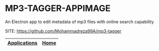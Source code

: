 # MP3-TAGGER-APPIMAGE
 
 An Electron app to edit metadata of mp3 files with online  search capability
 
 SITE: https://github.com/Mohammadreza99A/mp3-tagger

 | [Applications](https://portable-linux-apps.github.io/apps.html) | [Home](https://portable-linux-apps.github.io)
 | --- | --- |
